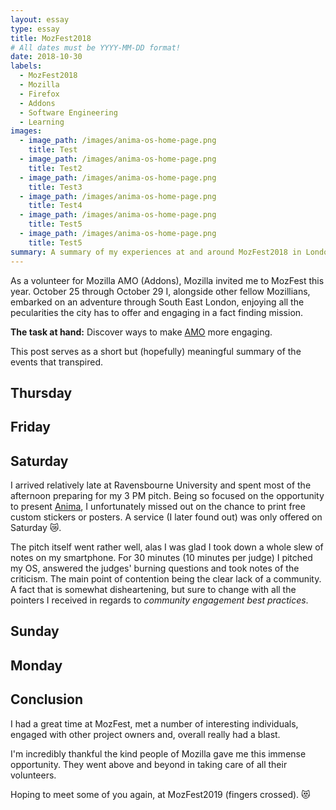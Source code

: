```yaml
---
layout: essay
type: essay
title: MozFest2018
# All dates must be YYYY-MM-DD format!
date: 2018-10-30
labels:
  - MozFest2018
  - Mozilla
  - Firefox
  - Addons
  - Software Engineering
  - Learning
images:
  - image_path: /images/anima-os-home-page.png
    title: Test
  - image_path: /images/anima-os-home-page.png
    title: Test2
  - image_path: /images/anima-os-home-page.png
    title: Test3
  - image_path: /images/anima-os-home-page.png
    title: Test4
  - image_path: /images/anima-os-home-page.png
    title: Test5
  - image_path: /images/anima-os-home-page.png
    title: Test5
summary: A summary of my experiences at and around MozFest2018 in London.
---
```


As a volunteer for Mozilla AMO (Addons), Mozilla invited me to MozFest this year.
October 25 through October 29 I, alongside other fellow Mozillians, embarked on an adventure through South East London, enjoying all the pecularities the city has to offer and engaging in a fact finding mission. 

**The task at hand:** Discover ways to make [AMO](http://addons.mozilla.org/) more engaging.

This post serves as a short but (hopefully) meaningful summary of the events that transpired.


## Thursday

## Friday

## Saturday

I arrived relatively late at Ravensbourne University and spent most of the afternoon preparing
for my 3 PM pitch. Being so focused on the opportunity to present [Anima](https://happy-ferret.github.io/projects/anima), I unfortunately missed out on the chance to print free custom stickers or posters. A service (I later found out) was only offered on Saturday 😿.

The pitch itself went rather well, alas I was glad I took down a whole slew of notes on my smartphone.
For 30 minutes (10 minutes per judge) I pitched my OS, answered the judges' burning questions and took notes of the criticism.
The main point of contention being the clear lack of a community. A fact that is somewhat disheartening, but sure to change with all the pointers I received in regards to *community engagement best practices*.

## Sunday

## Monday

## Conclusion

I had a great time at MozFest, met a number of interesting individuals, engaged with other project owners and, overall really had a blast.

I'm incredibly thankful the kind people of Mozilla gave me this immense opportunity. They went above and beyond in taking care of all their volunteers.

Hoping to meet some of you again, at MozFest2019 (fingers crossed). 😻
